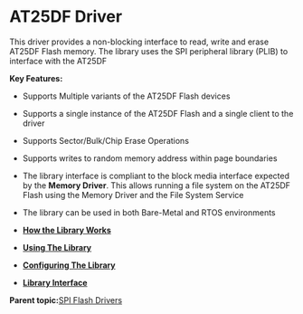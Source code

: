 # AT25DF Driver

This driver provides a non-blocking interface to read, write and erase AT25DF Flash memory. The library uses the SPI peripheral library \(PLIB\) to interface with the AT25DF

**Key Features:**

-   Supports Multiple variants of the AT25DF Flash devices

-   Supports a single instance of the AT25DF Flash and a single client to the driver

-   Supports Sector/Bulk/Chip Erase Operations

-   Supports writes to random memory address within page boundaries

-   The library interface is compliant to the block media interface expected by the **Memory Driver**. This allows running a file system on the AT25DF Flash using the Memory Driver and the File System Service

-   The library can be used in both Bare-Metal and RTOS environments


-   **[How the Library Works](GUID-04AD35B0-FC85-416B-83D0-7C75D9D54CB8.md)**  

-   **[Using The Library](GUID-17A43A77-34A9-4F51-8985-256BB15EC8AC.md)**  

-   **[Configuring The Library](GUID-FD837655-18B3-4251-9DC4-93A822639B35.md)**  

-   **[Library Interface](GUID-6D9FA3F1-00EF-4C4D-AC06-CF95F5137ACB.md)**  


**Parent topic:**[SPI Flash Drivers](GUID-3B80B7B5-A8B5-436E-9135-38CDEA3A638B.md)

